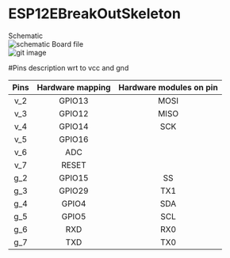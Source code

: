 # ESP12EBreakOutSkeleton
Schematic <br/>
![schematic](https://cloud.githubusercontent.com/assets/6240777/20837782/9d24d222-b8cb-11e6-89fb-088e697d4a6e.png)
Board file <br/>
![git image](https://cloud.githubusercontent.com/assets/6240777/20837679/1cc6b938-b8cb-11e6-86a4-deccbe552800.png)
<br/>

#Pins description wrt to vcc and gnd

Pins 	  | Hardware mapping| Hardware modules on pin
:--------:|:---------------:|:-----------------------:
v_2       | GPIO13          | MOSI
v_3       | GPIO12          | MISO
v_4       | GPIO14          |SCK
v_5       | GPIO16          |
v_6       | ADC             |
v_7       | RESET           |
g_2       | GPIO15          |SS
g_3       | GPIO29          |TX1
g_4       | GPIO4           |SDA
g_5       | GPIO5           |SCL
g_6       | RXD             |RX0
g_7       | TXD             |TX0
                           